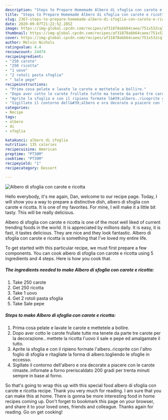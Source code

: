 ```yaml
---
description: "Steps to Prepare Homemade Albero di sfoglia con carote e ricotta"
title: "Steps to Prepare Homemade Albero di sfoglia con carote e ricotta"
slug: 2367-steps-to-prepare-homemade-albero-di-sfoglia-con-carote-e-ricotta
date: 2020-09-07T21:22:52.285Z
image: https://img-global.cpcdn.com/recipes/af31878abb64caee/751x532cq70/albero-di-sfoglia-con-carote-e-ricotta-recipe-main-photo.jpg
thumbnail: https://img-global.cpcdn.com/recipes/af31878abb64caee/751x532cq70/albero-di-sfoglia-con-carote-e-ricotta-recipe-main-photo.jpg
cover: https://img-global.cpcdn.com/recipes/af31878abb64caee/751x532cq70/albero-di-sfoglia-con-carote-e-ricotta-recipe-main-photo.jpg
author: Melvin Nichols
ratingvalue: 4.4
reviewcount: 24474
recipeingredient:
- "250 carote"
- "250 ricotta"
- "1 uovo"
- "2 rotoli pasta sfoglia"
- " Sale pepe"
recipeinstructions:
- "Prima cosa pelate e lavate le carote e mettetele a bollire."
- "Dopo aver cotto le carote frullate tutte ma tenete da parte tre carote per la decorazione.. mettete la ricotta l&#39;uovo il sale e pepe ed amalgamate il tutto."
- "Aprite la sfoglia e con il ripieno formate l&#39;albero..ricoprite con l&#39;altro foglio di sfoglia e ritagliate la forma di albero.togliendo le sfoglie in eccesso."
- "Sigillate il contorno dell&#39;albero e ora decorate a piacere con le carote rimaste..infornate a forno preriscaldato 200 gradi per trenta minuti sempre in base al forno."
categories:
- Recipe
tags:
- albero
- di
- sfoglia

katakunci: albero di sfoglia 
nutrition: 135 calories
recipecuisine: American
preptime: "PT30M"
cooktime: "PT39M"
recipeyield: "1"
recipecategory: Dessert

---
```



![Albero di sfoglia con carote e ricotta](https://img-global.cpcdn.com/recipes/af31878abb64caee/751x532cq70/albero-di-sfoglia-con-carote-e-ricotta-recipe-main-photo.jpg)

Hello everybody, it's me again, Dan, welcome to our recipe page. Today, I will show you a way to prepare a distinctive dish, albero di sfoglia con carote e ricotta. It is one of my favorites. For mine, I will make it a little bit tasty. This will be really delicious.

Albero di sfoglia con carote e ricotta is one of the most well liked of current trending foods in the world. It is appreciated by millions daily. It is easy, it is fast, it tastes delicious. They are nice and they look fantastic. Albero di sfoglia con carote e ricotta is something that I've loved my entire life.




To get started with this particular recipe, we must first prepare a few components. You can cook albero di sfoglia con carote e ricotta using 5 ingredients and 4 steps. Here is how you cook that.

<!--inarticleads1-->

##### The ingredients needed to make Albero di sfoglia con carote e ricotta:

1. Take 250 carote
1. Get 250 ricotta
1. Take 1 uovo
1. Get 2 rotoli pasta sfoglia
1. Take  Sale pepe




<!--inarticleads2-->

##### Steps to make Albero di sfoglia con carote e ricotta:

1. Prima cosa pelate e lavate le carote e mettetele a bollire.
1. Dopo aver cotto le carote frullate tutte ma tenete da parte tre carote per la decorazione.. mettete la ricotta l&#39;uovo il sale e pepe ed amalgamate il tutto.
1. Aprite la sfoglia e con il ripieno formate l&#39;albero..ricoprite con l&#39;altro foglio di sfoglia e ritagliate la forma di albero.togliendo le sfoglie in eccesso.
1. Sigillate il contorno dell&#39;albero e ora decorate a piacere con le carote rimaste..infornate a forno preriscaldato 200 gradi per trenta minuti sempre in base al forno.




So that's going to wrap this up with this special food albero di sfoglia con carote e ricotta recipe. Thank you very much for reading. I am sure that you can make this at home. There is gonna be more interesting food in home recipes coming up. Don't forget to bookmark this page on your browser, and share it to your loved ones, friends and colleague. Thanks again for reading. Go on get cooking!
